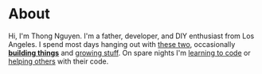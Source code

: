 # About

Hi, I'm Thong Nguyen. I'm a father, developer, and DIY enthusiast from Los Angeles. I spend most days hanging out with [these two](/static/images/kids.jpg), occasionally **[building things](/til/diy/)** and [growing stuff](https://flic.kr/s/aHsmdKkU6G). On spare nights I'm [learning to code](https://github.com/ikumen) or [helping others](https://stackoverflow.com/users/2264997/ikumen?tab=topactivity) with their code.




